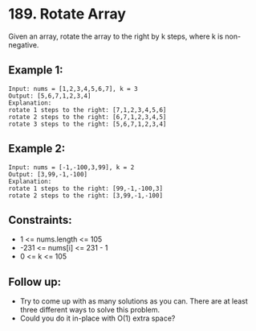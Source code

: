 # 189. Rotate Array
Given an array, rotate the array to the right by k steps, where k is non-negative.

## Example 1:
```text
Input: nums = [1,2,3,4,5,6,7], k = 3
Output: [5,6,7,1,2,3,4]
Explanation:
rotate 1 steps to the right: [7,1,2,3,4,5,6]
rotate 2 steps to the right: [6,7,1,2,3,4,5]
rotate 3 steps to the right: [5,6,7,1,2,3,4]
```

## Example 2:
```text
Input: nums = [-1,-100,3,99], k = 2
Output: [3,99,-1,-100]
Explanation: 
rotate 1 steps to the right: [99,-1,-100,3]
rotate 2 steps to the right: [3,99,-1,-100]
```

## Constraints:

- 1 <= nums.length <= 105
- -231 <= nums[i] <= 231 - 1
- 0 <= k <= 105

## Follow up:

- Try to come up with as many solutions as you can. There are at least three different ways to solve this problem.
- Could you do it in-place with O(1) extra space?
